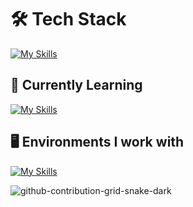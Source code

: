 <!--
**Mytafidou/Mytafidou** is a ✨ _special_ ✨ repository because its `README.md` (this file) appears on your GitHub profile.
Hi there 👋
Here are some ideas to get you started:

- 🔭 I’m currently working on ...
- 🌱 I’m currently learning ...
- 👯 I’m looking to collaborate on ...
- 🤔 I’m looking for help with ...
- 💬 Ask me about ...
- 📫 How to reach me: ...
- 😄 Pronouns: ...
- ⚡ Fun fact: ...
-->
# 🛠 Tech Stack

[![My Skills](https://skillicons.dev/icons?i=python,c,cpp,java,wordpress,matlab,spring,flutter)](https://skillicons.dev)

## 🌱 Currently Learning

[![My Skills](https://skillicons.dev/icons?i=js,arduino,raspberrypi,swift,ruby)](https://skillicons.dev)

## 🖥️  Environments I work with

[![My Skills](https://skillicons.dev/icons?i=pycharm,clion,idea,vscode,apple,linux,windows)](https://skillicons.dev)

![github-contribution-grid-snake-dark](https://github.com/Mytafidou/Mytafidou/assets/115291539/699c49c0-444e-4eb9-b18b-11f63d091914)
